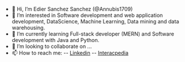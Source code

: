 - 👋 Hi, I’m Edier Sanchez Sanchez (@Annubis1709)
- 👀 I’m interested in Software development and web application development, DataScience, Machine Learning, Data mining and data warehousing.
- 🌱 I’m currently learning Full-stack developer (MERN) and Software development with Java and Python.
- 💞️ I’m looking to collaborate on ...
- 📫 How to reach me:
-- [Linkedin](www.linkedin.com/in/edier-sanchez-sanchez)
-- [Interacpedia](https://interacpedia.com/user/edier-sanchez-sanchez)

<!---
Annubis1709/Annubis1709 is a ✨ special ✨ repository because its `README.md` (this file) appears on your GitHub profile.
You can click the Preview link to take a look at your changes.
--->
